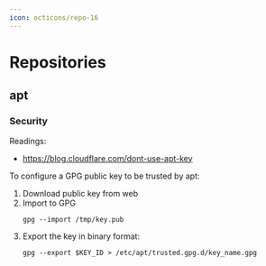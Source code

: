 ```yaml
---
icon: octicons/repo-16
---
```


# Repositories

## apt

### Security

Readings:

- https://blog.cloudflare.com/dont-use-apt-key

To configure a GPG public key to be trusted by apt:

1. Download public key from web
2. Import to GPG
    ```
    gpg --import /tmp/key.pub
    ```
3. Export the key in binary format:
    ```
    gpg --export $KEY_ID > /etc/apt/trusted.gpg.d/key_name.gpg
    ```
